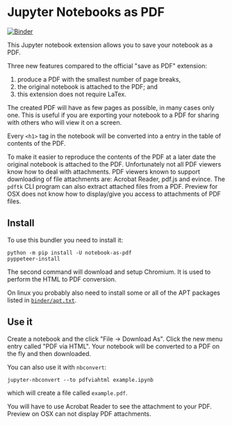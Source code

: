 # Jupyter Notebooks as PDF

[![Binder](https://mybinder.org/badge_logo.svg)](https://mybinder.org/v2/gh/fomightez/notebook-as-pdf/)

This Jupyter notebook extension allows you to save your notebook as a PDF.

Three new features compared to the official "save as PDF" extension:
1. produce a PDF with the smallest number of page breaks,
1. the original notebook is attached to the PDF; and
1. this extension does not require LaTex.

The created PDF will have as few pages as possible, in many cases only one. This is useful if you are exporting your notebook to a PDF for sharing with others who will view it on a screen.

Every `<h1>` tag in the notebook will be converted into a entry in the table of contents of the PDF.

To make it easier to reproduce the contents of the PDF at a later date the original notebook is attached to the PDF. Unfortunately not all PDF viewers know how to deal with attachments. PDF viewers known to support downloading of file attachments are: Acrobat Reader, pdf.js and evince. The `pdftk` CLI program can also extract attached files from a PDF. Preview for OSX does not know how to display/give you access to attachments of PDF files.


## Install

To use this bundler you need to install it:
```
python -m pip install -U notebook-as-pdf
pyppeteer-install
```
The second command will download and setup Chromium. It is used to perform
the HTML to PDF conversion.

On linux you probably also need to install some or all of the APT packages
listed in [`binder/apt.txt`](binder/apt.txt).


## Use it

Create a notebook and the click "File -> Download As". Click the new menu entry
called "PDF via HTML". Your notebook will be converted to a PDF on the fly
and then downloaded.

You can also use it with `nbconvert`:
```
jupyter-nbconvert --to pdfviahtml example.ipynb
```
which will create a file called `example.pdf`.

You will have to use Acrobat Reader to see the attachment to your PDF. Preview
on OSX can not display PDF attachments.
